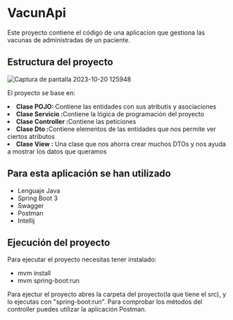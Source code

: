 # VacunApi

<p>Este proyecto contiene el código de una aplicacíon que gestiona las vacunas de administradas de un paciente.</p>

<h2 align=center">Estructura del proyecto</h2>

![Captura de pantalla 2023-10-20 125948](https://github.com/FranRL03/VacunApi/assets/122262348/20ca9697-b981-42b7-9c0d-9553555225b8)


<p>El proyecto se base en: </p>

  <li><strong>Clase POJO: </strong>Contiene las entidades con sus atributis y asociaciones</li>
  <li><strong>Clase Servicio :</strong>Contiene la lógica de programación del proyecto</li>
  <li><strong>Clase Controller :</strong>Contiene las peticiones</li>
  <li><strong>Clase Dto :</strong>Contiene elementos de las entidades que nos permite ver ciertos atributos</li>
  <li><strong>Clase View :</strong> Una clase que nos ahorra crear muchos DTOs y nos ayuda a mostrar los datos que queramos</li>


<h2 align=center">Para esta aplicación se han utilizado</h2>

<ul>
  <li>Lenguaje Java</li>
  <li>Spring Boot 3</li>
  <li>Swagger</li>
  <li>Postman</li>
  <li>Intellij</li>
</ul>

<h2 align=center">Ejecución del proyecto</h2>

<p>Para ejecutar el proyecto necesitas tener instalado: </p>
<ul>
  <li>mvm install</li>
  <li>mvm spring-boot:run</li>
</ul>

<p>Para ejectur el proyecto abres la carpeta del proyecto(la que tiene el src), y lo ejecutas con "spring-boot:run".
Para comprobar los métodos del controller puedes utilizar la aplicación Postman.
</p>

